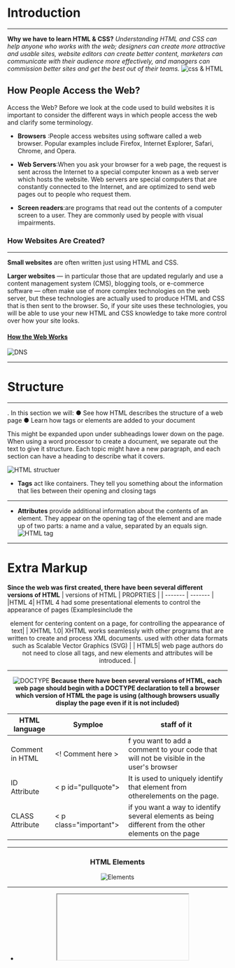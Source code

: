 # Introduction
_________
**Why we have to learn HTML & CSS?**
*Understanding HTML and CSS 
can help anyone who works 
with the web; designers can 
create more attractive and 
usable sites, website editors can 
create better content, marketers 
can communicate with their 
audience more effectively, and 
managers can commission 
better sites and get the best out 
of their teams.*
![css & HTML](https://miro.medium.com/max/2688/1*Q8w9PI58DKjolhl5aDeiOQ.png)

## **How People Access the Web?**
Access the Web?
Before we look at the code used to build 
websites it is important to consider the 
different ways in which people access the web 
and clarify some terminology.

- **Browsers** :People access websites using 
software called a web browser. 
Popular examples include 
Firefox, Internet Explorer, Safari, 
Chrome, and Opera.

- **Web Servers**:When you ask your browser for 
a web page, the request is sent 
across the Internet to a special 
computer known as a web 
server which hosts the website.
Web servers are special 
computers that are constantly 
connected to the Internet, and 
are optimized to send web pages 
out to people who request them.

- **Screen readers**:are programs 
that read out the contents of a 
computer screen to a user. They 
are commonly used by people 
with visual impairments.


### **How Websites Are Created?**
___________
**Small websites** are often written 
just using HTML and CSS.

**Larger websites** — in particular 
those that are updated regularly 
and use a content management system (CMS), blogging tools, or e-commerce software — often make use of more complex technologies on the web server, but these technologies are actually used to produce HTML and CSS that is then sent to the 
browser. So, if your site uses these technologies, you will be able to use your new HTML and CSS knowledge to take more control over how your site looks.
 
 
 #### **[How the Web Works](https://www.youtube.com/watch?v=mpQZVYPuDGU)**
 ![DNS](https://mk0wpwhitesec1it7616.kinstacdn.com/wp-content/uploads/2019/01/dns_generic.jpg)
 
________
 # **Structure**
_______________ 
 . In this section we will:
● See how HTML describes the structure of a web page
● Learn how tags or elements are added to your document

This might be expanded upon 
under subheadings lower down 
on the page. When using a word 
processor to create a document, 
we separate out the text to give 
it structure. Each topic might 
have a new paragraph, and each 
section can have a heading to 
describe what it covers.

![HTML structuer](https://csveda.com/wp-content/uploads/2020/02/HTML_Structure.png)
- **Tags** act like containers. They tell you 
something about the information that lies 
between their opening and closing tags
_____
- **Attributes** provide additional information 
about the contents of an element. They appear 
on the opening tag of the element and are 
made up of two parts: a name and a value, 
separated by an equals sign.
![HTML tag](https://www.computerhope.com/jargon/h/html-tag.gif)

_________
# **Extra Markup**
**Since the web was first created, there have been several different versions of HTML**
| versions of HTML | PROPRTIES   |
| ------- | ------- |
|HTML 4|  HTML 4 had some presentational elements to control the appearance of pages (Examplesinclude the <center> element for centering content on a page, <font> for controlling the appearance of text|
| XHTML 1.0| XHTML works seamlessly with other programs that are written to create and process XML documents. used with other data formats such as Scalable Vector Graphics (SVG) |
 | HTML5|  web page authors do not need to close all tags, and new elements and attributes will be introduced. |
 
 ____

 ![DOCTYPE](https://cdn.guru99.com/images/2/041720_1055_Differenceb1.png)
  **Because there have been several versions of HTML, each web page should begin with a DOCTYPE declaration to tell a browser which version of HTML the page is using (although browsers usually display the page even if it is not included)**
 
 |  HTML language  | Symploe  | staff of it   |
| ------- | ------- | --------- |
|Comment in HTML | <! Comment here > |f you want to add a comment to your code that will not be visible in the user's browser|
|ID Attribute | < p id="pullquote"> |It is used to uniquely identify that element from otherelements on the page. |
 | CLASS Attribute| < p class="important"> |  if you want a way to identify several elements as being different from the other elements on the page |

 _________
 
 ### **HTML Elements**
 ![Elements](https://ewldesign.com/portfolio/css/images/block-and-inline-elements.jpg)
 
 ________
 
 - <iframe> chapter-08/iframes.html HTML An iframe is like a little window that has been cut into your page — and in that window you can see another page. The term iframe is an abbreviation of inline frame.
 
 - <meta> The <meta> element lives inside the <head> element and contains information about that web page.
 
 ___________
 **The new HTML5 elements indicate the purpose of different parts of a web page and help to describe its structure.**
 
 ![HTML Layout](https://i.pinimg.com/736x/36/ae/d0/36aed058a33efa95cc984eb277d410b0.jpg)
 
 _________
**Process & Design**
 
 Target Audience: individuals
● What is the age range of your target audience?
● Will your site appeal to more women or men? What is the mix?
● Which country do your visitors live in?
● Do they live in urban or rural areas?
● What is the average income of visitors?
● What level of education do they have?
● What is their marital or family status?
● What is their occupation?
● How many hours do they work per week?
● How often do they use the web?
● What kind of device do they use to access the web?
 
 Target Audience: Companies
● What is the size of the company or relevant department?
● What is the position of people in the company who visit your site?
● Will visitors be using the site for themselves or for someone else?
● How large is the budget they control?
 
 _____
 **Site Maps**
 The aim is to create a diagram 
of the pages that will be used 
to structure the site. This is 
known as a site map and it will 
show how those pages can be 
grouped.
To help you decide what information should go on each page, you can use a technique called card sorting.This involves placing each piece of information that a visitor might need to know on a separate piece of paper and then organizing the related information into groups.
 
 ![sitemap](https://chili.pa/wp-content/uploads/Sitemap-SEO-1.jpg)
 
 
__________

 **Java Script**
 
 ![java scritp](https://miro.medium.com/max/800/1*JTVWHBtzlA9P6iKMxCF2yQ.png)
 

 * How java script make web pages more interactive?
 
 1.**ACCESS CONTENT**

 You can use JavaScript to select any element, attribute, or text from an HTML page. For example: 

 • Select the text inside all of the <hl> elements on a page 

 • Select any elements that have a class attribute with a value of note 

 • Find out what was entered into a text input whose id attribute has a value of email
 
 2. **MODIFY CONTENT** 

 You can use JavaScript to add elements, attributes, and text to the page, or remove them. For example: 

 • Add a paragraph of text after the first <hl> element 

 • Change the value of class attributes to trigger new CSS rules for those elements 

 • Change the size or position of an <img> element
 
 3.PROGRAM RULES 

 You can specify a set of steps for the browser to follow (like a recipe), which allows it to access or change the content of a page. For example: 

 • A gallery script could check which image a user clicked on and display a larger version of that image. 

 • A mortgage calculator could collect values from a form, perform a calculation, and display repayments. 

 • An animation could check the dimensions of the browser window and move an image to the bottom of the viewable area (also known as the viewport). 

 4.**REACT TO EVENTS** 

 You can specify that a script should run when a specific event has occurred. For example, it could be run when: 

 • A button is pressed 

 • A link is clicked (or tapped) on 

 • A cursor hovers over an element 

 • Information is added to a form 
 

 • An interval of time has passed 

 • A web page has finished loading  
 
  *A script is a series of instructions that a computer can follow to achieve a goal. *
 
 To write a script, you need to first state your goal and then list the tasks that need to be completed in order to achieve it. 
 
 _____
 Start with the big picture of what you want to achieve, and break that down into smaller steps.
 
 1. DEFINE THE GOAL:  First, you need to define the task you want to achieve. You can think of this as a puzzle for the computer to solve. 
 
2. DESIGN THE SCRIPT:  To design a script you split the goal out into a series of tasks that are going to be involved in solving this puzzle. This can be represented using a flowchart. You can then write down individual steps that the computer needs to perform in order to complete each individual task (and any information it needs to perform the task), rather like writing a recipe that it can follow. 
 
 3.  CODE EACH STEP: Each of the steps needs to be written in a programming language that the compu ter understands. In our case, this is JavaScript. As tempting as it can be to start coding straight away, it pays to spend time designing your script before you start writing it. 
 
 Computers are very logical and obedient. They need to be told every detail of what they are expected to do, and they will do it without question. Because they need different types of instructions compared to you or I, everyone who learns to program makes lots of mistakes at the start. Don't be disheartened; in Chapter 10 you will see several ways to discover what might have gone wrong - programmers call this debugging. 
 
 Often scripts will need to perform different tasks in differentsituations. You can use flowcharts to work out how the tasks fit together. 
 
The flowcharts show the paths between each step. 
 ![flowchart](https://www.yworks.com/assets/images/landing-pages/demo-flowchart-example.ecc8bed3ad.png)
 
 _________
 COMPUTERS CREATE MODELS OF THE WORLD USING DATA
 
OBJECTS (TH INGS) 
In computer programming, each physical thing in the world can be represented as an object. 
 
 Each object can have its own: 
 
 • Properties 
 Each property has a name and a value, and each of these name/value pairs tells you something about each individual instance of the object.
 • Events 
 Programmers choose which events they respond to. When a specific event happens, that event can be used to trigger a specific section of the code. Scripts often use different events to trigger different types of functionality. 
So a script will state which events the programmer wants to respond to, and what part of the script should be run when each of those events occur. 

 • Methods 
 typically represent how people (or other things) interact with an object in the real world.
  _______
WEB BROWSERS ARE PROGRAMS BUILT USING OBJECTS
 
the document object has: 
PROPERTIES 
Properties describe characteristics of the current 
web page (such as the title of the page). 
METHODS 
Methods perform tasks associated with the 
document currently loaded in the browser (such 
as getting information from a specified element or 
adding new content). 
EVENTS 
You can respond to events, such as a user clicking or 
tapping on an element. 

Because all major web browsers implement the document object in the same way, the people who create the browsers have already: 
• Implemented properties that you can access to find out about the current page in the browser
 
• Written methods that achieve some common tasks that you are likely to want to do with an HTML page So you will be learning how to work with this object. 
 
In fact, the document object is just one of a set of objects that all major browsers support. When the browser creates a model of a web page, it not only creates a document object, but it also creates a new object for each element on the page. Together these objects are described in the Document Object Model.
 _________
 
 HOW A BROWSER SEES A WEB PAGE:
 
 1. RECEIVE A PAGE AS HTML CODE
 
 2.CREATE A MODEL OF THE PAGE AND STORE IT IN MEMORY
 
 3.USE A RENDERING ENGINE TO SHOW THE PAGE ON SCREEN
 
 ____________
 
 
 HOW HTML, CSS, & JAVASCRIPT FIT TOGETHER 
  ![HOW HTML, CSS, & JAVASCRIPT FIT TOGETHER](https://slideplayer.com/slide/16324903/95/images/2/How+HTML%2C+CSS%2C+and+JS+Fit+Together.jpg)
 

 

 


